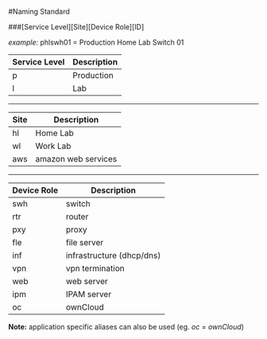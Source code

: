 #Naming Standard

###[Service Level][Site][Device Role][ID]

_example:_ phlswh01 = Production Home Lab Switch 01

Service Level|Description
|---|---|
|p|Production|
|l|Lab|

---

Site|Description
|---|---|
|hl|Home Lab|
|wl|Work Lab|
|aws|amazon web services|


---

|Device Role|Description|
|---|---|
|swh|switch|
|rtr|router|
|pxy|proxy|
|fle|file server|
|inf|infrastructure (dhcp/dns)|
|vpn|vpn termination|
|web|web server|
|ipm|IPAM server|
|oc|ownCloud|


**Note:**
application specific aliases can also be used (eg. _oc = ownCloud_)





